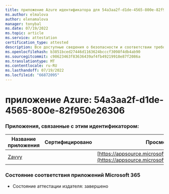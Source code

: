 ```yaml
---
title: приложение Azure идентификатора для 54a3aa2f-d1de-4565-800e-82f950e26306
ms.author: elmalova
author: elenamalova
manager: tonybal
ms.date: 07/19/2022
ms.topic: article
ms.service: attestation
certification_type: attested
description: Все доступные сведения о безопасности и соответствии требованиям для 54a3aa2f-d1de-4565-800e-82f950e26306.
ms.openlocfilehash: b3851bced27446d1163624bcccf3098f4db4ab90
ms.sourcegitcommit: c98623463f83636439af4fb49219918e87f2086a
ms.translationtype: MT
ms.contentlocale: ru-RU
ms.lasthandoff: 07/19/2022
ms.locfileid: "66872095"
---
```

# <a name="azure-app-id-54a3aa2f-d1de-4565-800e-82f950e26306"></a>приложение Azure: 54a3aa2f-d1de-4565-800e-82f950e26306


### <a name="apps-associated-with-this-id"></a>Приложения, связанные с этим идентификатором:
| **Название приложения** | **Сертифицировано** | **Просмотр в AppSource** |
|--------------|---------------|-----------------------|
| [Zavvy](../forward/WA200003965.md) |  | [https://appsource.microsoft.com/product/office/WA200003965](https://appsource.microsoft.com/product/office/WA200003965) |

### <a name="microsoft-365-app-compliance-status"></a>Состояние соответствия приложений Microsoft 365
- Состояние аттестации издателя: завершено
